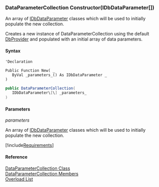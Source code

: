 ﻿### DataParameterCollection Constructor(IDbDataParameter\[\])

An array of [IDbDataParameter](ms-help://MS.NETFrameworkSDKv1.1/cpref/html/frlrfsystemdataidbdataparameterclasstopic.htm) classes which will be used to initially populate the new collection.

Creates a new instance of DataParameterCollection using the default [DbProvider](FChoice.Common~FChoice.Common.Data.DbProvider.md) and populated with an initial array of data parameters.

#### Syntax

```vbnet
'Declaration

Public Function New( _
   ByVal _parameters_() As IDbDataParameter _
)
```

```csharp
public DataParameterCollection( 
   IDbDataParameter\[\] _parameters_
)
```

#### Parameters

_parameters_

An array of [IDbDataParameter](ms-help://MS.NETFrameworkSDKv1.1/cpref/html/frlrfsystemdataidbdataparameterclasstopic.htm) classes which will be used to initially populate the new collection.

[!include[Requirements](../partials/requirements.md)]

#### Reference

[DataParameterCollection Class](FChoice.Common~FChoice.Common.Data.DataParameterCollection.md)  
[DataParameterCollection Members](FChoice.Common~FChoice.Common.Data.DataParameterCollection_members.md)  
[Overload List](FChoice.Common~FChoice.Common.Data.DataParameterCollection~_ctor.md)